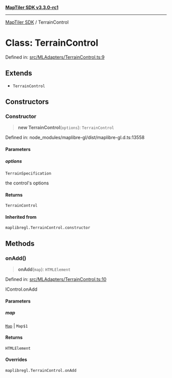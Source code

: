 [**MapTiler SDK v3.3.0-rc1**](../README.md)

***

[MapTiler SDK](../README.md) / TerrainControl

# Class: TerrainControl

Defined in: [src/MLAdapters/TerrainControl.ts:9](https://github.com/maptiler/maptiler-sdk-js/blob/d9cb958ebf063ecde2f6f583eb172e5a83460e6a/src/MLAdapters/TerrainControl.ts#L9)

## Extends

- `TerrainControl`

## Constructors

### Constructor

> **new TerrainControl**(`options`): `TerrainControl`

Defined in: node\_modules/maplibre-gl/dist/maplibre-gl.d.ts:13558

#### Parameters

##### options

`TerrainSpecification`

the control's options

#### Returns

`TerrainControl`

#### Inherited from

`maplibregl.TerrainControl.constructor`

## Methods

### onAdd()

> **onAdd**(`map`): `HTMLElement`

Defined in: [src/MLAdapters/TerrainControl.ts:10](https://github.com/maptiler/maptiler-sdk-js/blob/d9cb958ebf063ecde2f6f583eb172e5a83460e6a/src/MLAdapters/TerrainControl.ts#L10)

IControl.onAdd

#### Parameters

##### map

[`Map`](Map.md) | `Map$1`

#### Returns

`HTMLElement`

#### Overrides

`maplibregl.TerrainControl.onAdd`
